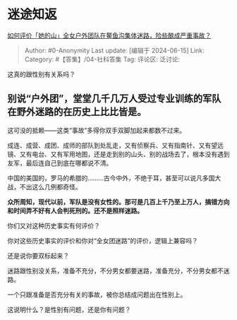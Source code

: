 # 迷途知返
[如何评价「她的山」全女户外团队在鳌鱼沟集体迷路，险些酿成严重事故？](https://www.zhihu.com/question/658832455/answer/3530234572)

> Author: #0-Anonymity
> Last update: [编辑于 2024-06-15]
> Link:
> Category: #【答集】/04-社科答集 
> Tag: 
> 评论区:
> 泛讨论:

这真的跟性别有关系吗？

## 别说“户外团”，堂堂**几千几万人**受过**专业训练**的**军队**在野外迷路的在历史上**比比皆是**。 ##

这可没的抵赖——这类“事故”多得你双手双脚加起来都数不过来。

成连、成营、成团、成师的部队到处乱走，又有侦察兵、又有指南针、又有望远镜、又有电台、又有军用地图，还是走到别的山头、别的战场去了，根本没有遇到友军，最后连自己到底在哪都说不清。

中国的美国的，罗马的希腊的………古今中外，不绝于耳，甚至可以说凡多国大战，不出这么几例都奇怪。

**众所周知，现代以前，军队是没有女性的。那可是几百上千乃至上万人，搞错方向和时间弄不好有人会判死刑的。还不是照样迷路。**

你们又对这种历史事实有何评价？

你对这些历史事实的评价和你对“全女团迷路”的评价，逻辑上兼容吗？

还是说你要双标起来？

迷路跟性别没关系，准备不充分，不分男女都要迷路，准备充分，不分男女都不迷路。

一个只跟准备是否充分有关的事故，被你总结成问题出在性别上。

这说明什么？是性别有问题，还是你有问题？